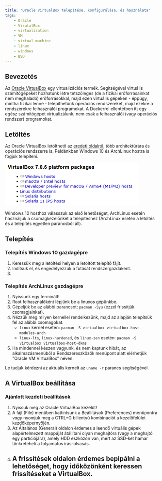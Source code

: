 ```yaml
---
title: "Oracle VirtualBox telepítése, konfigurálása, és használata"
tags:
    - Oracle
    - VirutalBox
    - virtualization
    - VM
    - virtual machine
    - linux
    - windows
    - BSD
---
```


## Bevezetés

Az [Oracle VirtualBox](https://www.virtualbox.org/) egy virtualizációs termék. Segítségével virtuális számítógépeket hozhatunk létre tetszőleges (de a fizikai erőforrásainkat nem meghaladó) erőforrásokkal, majd ezen virtuális gépeken - éppúgy, mintha fizikai lenne - telepíthetünk operációs rendszereket, majd ezekre a rendszerekre felhasználói programokat. A Dockerrel ellentétben itt egy egész számítógépet virtualizálunk, nem csak a felhasználói (vagy operációs rendszer) programokat.

## Letöltés

Az Oracle VirtualBox letölthető az [eredeti oldalról](https://www.virtualbox.org/wiki/Downloads), több architektúrára és operációs rendszerre is. Példánkban Windows 10 és ArchLinux hostra is fogjuk telepíteni.

![Oracle VirtualBox letöltési opciói](screenshots/virtualbox_download.png)

Windows 10 hosthoz válasszuk az első lehetőséget, ArchLinux esetén használjuk a csomagkezelőnket a telepítéshez (ArchLinux esetén a letöltés és a telepítés egyetlen parancsból áll).
## Telepítés

### Telepítés Windows 10 gazdagépre

1. Keressük meg a letöltési helyen a letöltött telepítő fájlt.
2. Indítsuk el, és engedélyezzük a futását rendszergazdaként.
3. 

### Telepítés ArchLinux gazdagépre
1. Nyissunk egy terminált!
2. Root felhasználóként lépjünk be a linuxos gépünkbe.
3. Gépeljük be az alábbi parancsot: `pacman -Syu` (ezzel frissítjük csomagjainkat).
4. Nézzük meg milyen kernellel rendelkezünk, majd az alapján telepítsük fel az alábbi csomagokat.
    - `linux` kernel esetén: `pacman -S virtualbox virtualbox-host-modules-arch`
    - `linux-lts`, `linux-hardened`, és `linux-zen` esetén: `pacman -S virtualbox virtualbox-host-dkms`
5. Ha mindennel készen vagyunk, és nem kaptunk hibát, az alkalmazásmenüből a Rendszereszközök menüpont alatt elérhetjük "Oracle VM VirtualBox" néven.

Le tudjuk kérdezni az aktuális kernelt az `uname -r` parancs segítségével.

## A VirtualBox beállítása

### Ajánlott kezdeti beállítások

1. Nyissuk meg az Oracle VirtualBox kezelőt!
2. A fájl (File) menüben kattintsunk a Beállítások (Preferences) menüpontra *vagy* nyomjuk meg a CTRL+G billentyű kombinációt a kezelőfelület kezdőképernyőjén.
3. Az Általános (General) oldalon érdemes a leendő virtuális gépek alapértelmezett mappáját átállítani olyan meghajtóra (vagy a meghajtó egy partíciójára), amely HDD eszközön van, mert az SSD-ket hamar tönkreteheti a folyamatos írás-olvasás.
4. A frissítések oldalon érdemes bepipálni a lehetőséget, hogy időközönként keressen frissítéseket a VirtualBox.
    - 